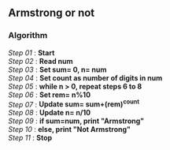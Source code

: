 ## Armstrong or not

### Algorithm

*Step 01* : **Start**\
*Step 02* : **Read num**\
*Step 03* : **Set sum= 0, n= num**\
*Step 04* : **Set count as number of digits in num**\
*Step 05* : **while n > 0, repeat steps 6 to 8**\
*Step 06* : **Set rem= n%10**\
*Step 07* : **Update sum= sum+(rem)<sup>count</sup>**\
*Step 08* : **Update n= n/10**\
*Step 09* : **if sum=num, print "Armstrong"**\
*Step 10* : **else, print "Not Armstrong"**\
*Step 11* : **Stop**
